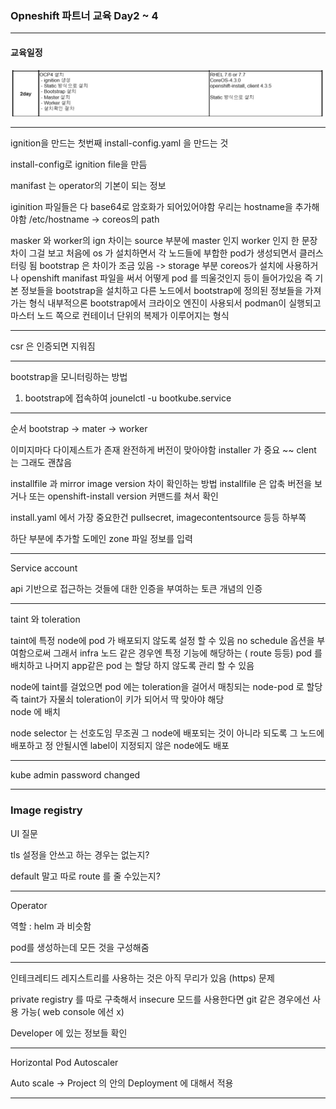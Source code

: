 
### Opneshift 파트너 교육 Day2 ~ 4
---
#### 교육일정 

![](./img/day2-1.PNG)

----

ignition을 만드는 첫번째 install-config.yaml 을 만드는 것

install-config로 ignition file을 만듬

manifast 는 operator의 기본이 되는 정보

iginition 파일들은 다 base64로 암호화가 되어있어야함
우리는 hostname을 추가해야함 /etc/hostname -> coreos의 path

masker 와 worker의 ign 차이는 source 부분에 master 인지 worker 인지 한 문장 차이
그걸 보고 처음에 os 가 설치하면서 각 노드들에 부합한 pod가 생성되면서 클러스터링 됨
bootstrap 은 차이가 조금 있음 -> storage 부분 coreos가 설치에 사용하거나 openshift manifast 파일을 써서 어떻게 pod 를 띄울것인지 등이 들어가있음 즉 기본 정보들을 bootstrap을 설치하고 다른 노드에서 bootstrap에 정의된 정보들을 가져가는 형식
내부적으론 bootstrap에서 크라이오 엔진이 사용되서 podman이 실행되고 마스터 노드 쪽으로 컨테이너 단위의 복제가 이루어지는 형식


---

csr 은 인증되면 지워짐

---

bootstrap을 모니터링하는 방법

1. bootstrap에 접속하여 jounelctl -u bootkube.service


----

순서
bootstrap -> mater -> worker


이미지마다 다이제스트가 존재 완전하게 버전이 맞아야함
installer 가 중요 ~~ 
clent 는 그래도 괜찮음 


installfile 과 mirror image version 차이
확인하는 방법 
installfile 은 압축 버전을 보거나 또는 openshift-install version 커맨드를 쳐서 확인


install.yaml 에서 가장 중요한건 pullsecret, imagecontentsource 등등 하부쪽



하단 부분에 추가할 도메인 zone 파일 정보를 입력



----


Service account

api 기반으로 접근하는 것들에 대한 인증을 부여하는 토큰 개념의 인증

-----

taint 와 toleration 

taint에 특정 node에 pod 가 배포되지 않도록 설정 할 수 있음
no schedule 옵션을 부여함으로써
그래서 infra 노드 같은 경우엔 특정 기능에 해당하는 ( route 등등) pod 를 배치하고 나머지 app같은 pod 는 할당 하지 않도록 관리 할 수 있음

 node에 taint를 걸었으면 pod 에는 toleration을 걸어서
 매칭되는 node-pod 로 할당
 즉 taint가 자물쇠 toleration이 키가 되어서 딱 맞아야 해당  
 node 에 배치

node selector 는 선호도임 무조권 그 node에 배포되는 것이 아니라 되도록 그 노드에 배포하고 정 안될시엔 label이 지정되지 않은 node에도 배포


----

kube admin password changed

--------

### Image registry 



UI 질문

tls 설정을 안쓰고 하는 경우는 없는지?

default 말고 따로 route 를 줄 수있는지?



----


Operator 

역할 : helm 과 비슷함 

pod를 생성하는데 모든 것을 구성해줌 

---


인테크레티드 레지스트리를 사용하는 것은 아직 무리가 있음
(https) 문제

private registry 를 따로 구축해서 insecure 모드를 사용한다면
git 같은 경우에선 사용 가능( web console 에선 x)


Developer 에 있는 정보들 확인

----

Horizontal Pod Autoscaler

Auto scale -> Project 의 안의 Deployment 에 대해서 적용 

----
